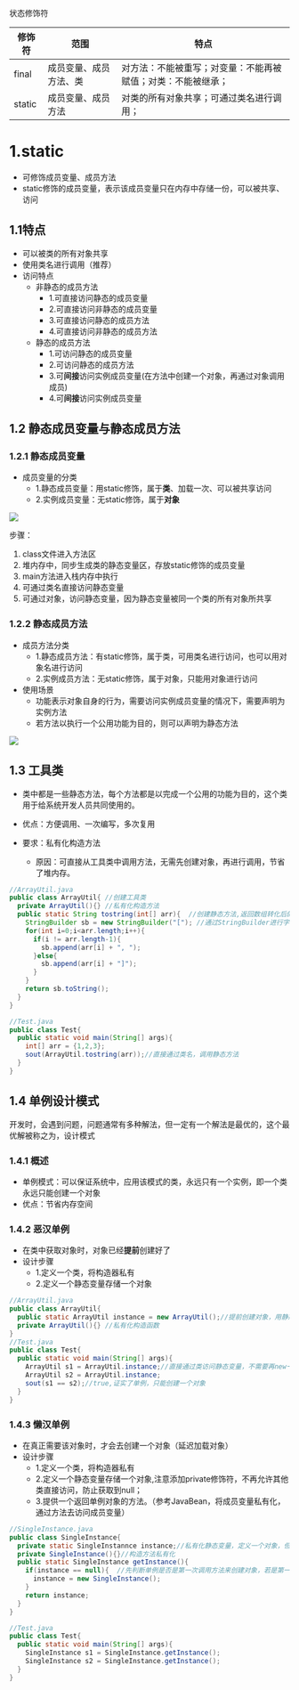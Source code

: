 状态修饰符

| 修饰符 | 范围                   | 特点                                                         |
| ------ | ---------------------- | ------------------------------------------------------------ |
| final  | 成员变量、成员方法、类 | 对方法：不能被重写；对变量：不能再被赋值；对类：不能被继承； |
| static | 成员变量、成员方法     | 对类的所有对象共享；可通过类名进行调用；                     |

# 1.static 

- 可修饰成员变量、成员方法
- static修饰的成员变量，表示该成员变量只在内存中存储一份，可以被共享、访问

## 1.1特点

- 可以被类的所有对象共享
- 使用类名进行调用（推荐）
- 访问特点
  - 非静态的成员方法
    - 1.可直接访问静态的成员变量
    - 2.可直接访问非静态的成员变量
    - 3.可直接访问静态的成员方法
    - 4.可直接访问非静态的成员方法
  - 静态的成员方法
    - 1.可访问静态的成员变量
    - 2.可访问静态的成员方法
    - 3.可**间接**访问实例成员变量(在方法中创建一个对象，再通过对象调用成员)
    - 4.可**间接**访问实例成员变量

## 1.2 静态成员变量与静态成员方法

### 1.2.1 静态成员变量

- 成员变量的分类
  - 1.静态成员变量：用static修饰，属于**类**、加载一次、可以被共享访问
  - 2.实例成员变量：无static修饰，属于**对象**

![](https://tva1.sinaimg.cn/large/e6c9d24egy1h4512uxno5j215t0u0djg.jpg)

步骤：

1. class文件进入方法区
2. 堆内存中，同步生成类的静态变量区，存放static修饰的成员变量
3. main方法进入栈内存中执行
4. 可通过类名直接访问静态变量
5. 可通过对象，访问静态变量，因为静态变量被同一个类的所有对象所共享

### 1.2.2 静态成员方法

- 成员方法分类
  - 1.静态成员方法：有static修饰，属于类，可用类名进行访问，也可以用对象名进行访问
  - 2.实例成员方法：无static修饰，属于对象，只能用对象进行访问
- 使用场景
  - 功能表示对象自身的行为，需要访问实例成员变量的情况下，需要声明为实例方法
  - 若方法以执行一个公用功能为目的，则可以声明为静态方法

![](https://tva1.sinaimg.cn/large/e6c9d24egy1h452e72e5kj212t0u0777.jpg)

## 1.3 工具类

- 类中都是一些静态方法，每个方法都是以完成一个公用的功能为目的，这个类用于给系统开发人员共同使用的。

- 优点：方便调用、一次编写，多次复用
- 要求：私有化构造方法
  - 原因：可直接从工具类中调用方法，无需先创建对象，再进行调用，节省了堆内存。

```java
//ArrayUtil.java
public class ArrayUtil{ //创建工具类
  private ArrayUtil(){} //私有化构造方法
  public static String tostring(int[] arr){  //创建静态方法,返回数组转化后的字符串
    StringBuilder sb = new StringBuilder("["); //通过StringBuilder进行字符串拼接
    for(int i=0;i<arr.length;i++){
      if(i != arr.length-1){
        sb.append(arr[i] + ", ");
      }else{
        sb.append(arr[i] + "]");
      }
    }
    return sb.toString();
  }
}

//Test.java
public class Test{
  public static void main(String[] args){
    int[] arr = {1,2,3};
    sout(ArrayUtil.tostring(arr));//直接通过类名，调用静态方法
  }
}
```



## 1.4 单例设计模式

开发时，会遇到问题，问题通常有多种解法，但一定有一个解法是最优的，这个最优解被称之为，设计模式

### 1.4.1 概述

- 单例模式：可以保证系统中，应用该模式的类，永远只有一个实例，即一个类永远只能创建一个对象
- 优点：节省内存空间

### 1.4.2 恶汉单例

- 在类中获取对象时，对象已经**提前**创建好了
- 设计步骤
  - 1.定义一个类，将构造器私有
  - 2.定义一个静态变量存储一个对象

```java
//ArrayUtil.java
public class ArrayUtil{
  public static ArrayUtil instance = new ArrayUtil();//提前创建对象，用静态变量存储
  private ArrayUtil(){} //私有化构造函数
}
//Test.java
public class Test{
  public static void main(String[] args){
    ArrayUtil s1 = ArrayUtil.instance;//直接通过类访问静态变量，不需要再new一次，应为对象已经提前创建好，此处可理解为只是将地址值传给了s1；
    ArrayUtil s2 = ArrayUtil.instance;
    sout(s1 == s2);//true,证实了单例，只能创建一个对象
  }
}
```

### 1.4.3 懒汉单例

- 在真正需要该对象时，才会去创建一个对象（延迟加载对象）
- 设计步骤
  - 1.定义一个类，将构造器私有
  - 2.定义一个静态变量存储一个对象,注意添加private修饰符，不再允许其他类直接访问，防止获取到null；
  - 3.提供一个返回单例对象的方法。（参考JavaBean，将成员变量私有化，通过方法去访问成员变量）

```java
//SingleInstance.java
public class SingleInstance{
  private static SingleInstannce instance;//私有化静态变量，定义一个对象，但暂时不进行创建；注意！此静态成员变量，必须私有化、且不能创建对象，否则就与恶汉单例相同了；
  private SingleInstance(){}//构造方法私有化
  public static SingleInstance getInstance(){
    if(instance == null){  //先判断单例是否是第一次调用方法来创建对象，若是第一次，由于对象创建后默认值为null，进行判断，相同则创建对象；若此处不进行判断，则每调用一次方法，都会创建一个对象
      instance = new SingleInstance();
    }
    return instance;
  }
}

//Test.java
public class Test{
  public static void main(String[] args){
    SingleInstance s1 = SingleInstance.getInstance();
    SingleInstance s2 = SingleInstance.getInstance();
  }
}
```

